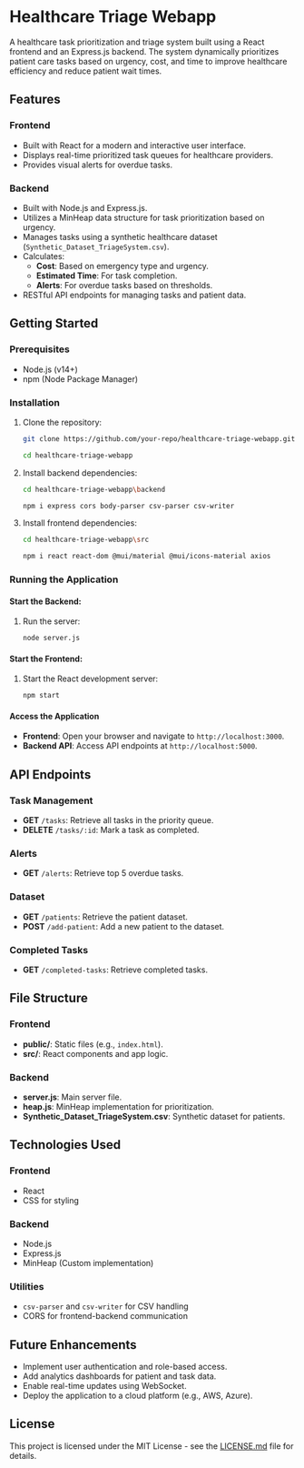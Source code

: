 # Healthcare Triage Webapp

A healthcare task prioritization and triage system built using a React frontend and an Express.js backend. The system dynamically prioritizes patient care tasks based on urgency, cost, and time to improve healthcare efficiency and reduce patient wait times.

## Features

### Frontend
- Built with React for a modern and interactive user interface.
- Displays real-time prioritized task queues for healthcare providers.
- Provides visual alerts for overdue tasks.

### Backend
- Built with Node.js and Express.js.
- Utilizes a MinHeap data structure for task prioritization based on urgency.
- Manages tasks using a synthetic healthcare dataset (`Synthetic_Dataset_TriageSystem.csv`).
- Calculates:
  - **Cost**: Based on emergency type and urgency.
  - **Estimated Time**: For task completion.
  - **Alerts**: For overdue tasks based on thresholds.
- RESTful API endpoints for managing tasks and patient data.

## Getting Started

### Prerequisites
- Node.js (v14+)
- npm (Node Package Manager)

### Installation

1. Clone the repository:
   ```bash
   git clone https://github.com/your-repo/healthcare-triage-webapp.git -b main

   cd healthcare-triage-webapp
   ```

2. Install backend dependencies:
   ```bash
   cd healthcare-triage-webapp\backend
   
   npm i express cors body-parser csv-parser csv-writer
   ```

3. Install frontend dependencies:
   ```bash
   cd healthcare-triage-webapp\src

   npm i react react-dom @mui/material @mui/icons-material axios  
    ```

### Running the Application

#### Start the Backend:
1. Run the server:
   ```bash
   node server.js
   ```
#### Start the Frontend:
1. Start the React development server: 
   
   ```bash
   npm start
   ```
#### Access the Application
- **Frontend**: Open your browser and navigate to `http://localhost:3000`.
- **Backend API**: Access API endpoints at `http://localhost:5000`.

## API Endpoints

### Task Management
- **GET** `/tasks`: Retrieve all tasks in the priority queue.
- **DELETE** `/tasks/:id`: Mark a task as completed.

### Alerts
- **GET** `/alerts`: Retrieve top 5 overdue tasks.

### Dataset
- **GET** `/patients`: Retrieve the patient dataset.
- **POST** `/add-patient`: Add a new patient to the dataset.

### Completed Tasks
- **GET** `/completed-tasks`: Retrieve completed tasks.

## File Structure

### Frontend
- **public/**: Static files (e.g., `index.html`).
- **src/**: React components and app logic.

### Backend
- **server.js**: Main server file.
- **heap.js**: MinHeap implementation for prioritization.
- **Synthetic_Dataset_TriageSystem.csv**: Synthetic dataset for patients.

## Technologies Used

### Frontend
- React
- CSS for styling

### Backend
- Node.js
- Express.js
- MinHeap (Custom implementation)

### Utilities
- `csv-parser` and `csv-writer` for CSV handling
- CORS for frontend-backend communication

## Future Enhancements
- Implement user authentication and role-based access.
- Add analytics dashboards for patient and task data.
- Enable real-time updates using WebSocket.
- Deploy the application to a cloud platform (e.g., AWS, Azure).

## License
This project is licensed under the MIT License - see the [LICENSE.md](LICENSE.md) file for details.
